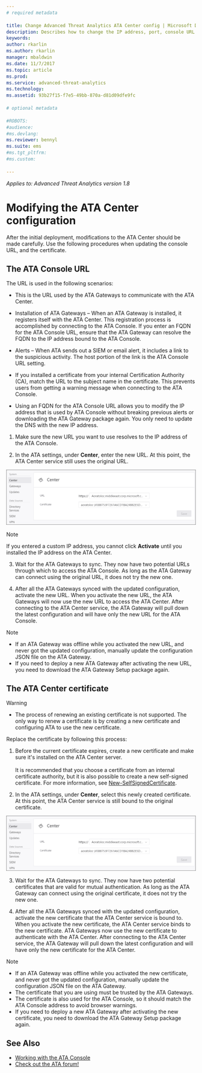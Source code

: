 ```yaml
---
# required metadata

title: Change Advanced Threat Analytics ATA Center config | Microsoft Docs
description: Describes how to change the IP address, port, console URL or certificate of your ATA Center.
keywords:
author: rkarlin
ms.author: rkarlin
manager: mbaldwin
ms.date: 11/7/2017
ms.topic: article
ms.prod:
ms.service: advanced-threat-analytics
ms.technology:
ms.assetid: 93b27f15-f7e5-49bb-870a-d81d09dfe9fc

# optional metadata

#ROBOTS:
#audience:
#ms.devlang:
ms.reviewer: bennyl
ms.suite: ems
#ms.tgt_pltfrm:
#ms.custom:

---
```


*Applies to: Advanced Threat Analytics version 1.8*



# Modifying the ATA Center configuration


After the initial deployment, modifications to the ATA Center should be made carefully. Use the following procedures when updating the console URL, and the certificate.

## The ATA Console URL

The URL is used in the following scenarios:

-   This is the URL used by the ATA Gateways to communicate with the ATA Center.

- Installation of ATA Gateways – When an ATA Gateway is installed, it registers itself with the ATA Center. This registration process is accomplished by connecting to the ATA Console. If you enter an FQDN for the ATA Console URL, ensure that the ATA Gateway can resolve the FQDN to the IP address bound to the ATA Console.

-   Alerts – When ATA sends out a SIEM or email alert, it includes a link to the suspicious activity. The host portion of the link is the ATA Console URL setting.

-   If you installed a certificate from your internal Certification Authority (CA), match the URL to the subject name in the certificate. This prevents users from getting a warning message when connecting to the ATA Console.

-   Using an FQDN for the ATA Console URL allows you to modify the IP address that is used by ATA Console without breaking previous alerts  or downloading the ATA Gateway package again. You only need to update the DNS with the new IP address.

1. Make sure the new URL you want to use resolves to the IP address of the ATA Console.

2. In the ATA settings, under **Center**, enter the new URL. At this point, the ATA Center service still uses the original URL. 

 ![Change ATA configuration](media/change-center-config.png)

  > [!NOTE]
  > If you entered a custom IP address, you cannot click **Activate** until you installed the IP address on the ATA Center.
    
3. Wait for the ATA Gateways to sync. They now have two potential URLs through which to access the ATA Console. As long as the ATA Gateway can connect using the original URL, it does not try the new one.

4. After all the ATA Gateways synced with the updated configuration, activate the new URL. When you activate the new URL, the ATA Gateways will now use the new URL to access the ATA Center. After connecting to the ATA Center service, the ATA Gateway will pull down the latest configuration and will have only the new URL for the ATA Console. 

> [!NOTE]
> -   If an ATA Gateway was offline while you activated the new URL, and never got the updated configuration, manually update the configuration JSON file on the ATA Gateway.
> -   If you need to deploy a new ATA Gateway after activating the new URL, you need to download the ATA Gateway Setup package again.


## The ATA Center certificate

> [!WARNING]
> - The process of renewing an existing certificate is not supported. The only way to renew a certificate is by creating a new certificate and configuring ATA to use the new certificate.


Replace the certificate by following this process:

1. Before the current certificate expires, create a new certificate and make sure it's installed on the ATA Center server. <br></br>It is recommended that you choose a certificate from an internal certificate authority, but it is also possible to create a new self-signed certificate. For more information, see [New-SelfSignedCertificate](https://technet.microsoft.com/itpro/powershell/windows/pkiclient/new-selfsignedcertificate).

2. In the ATA settings, under **Center**, select this newly created certificate. At this point, the ATA Center service is still bound to the original certificate. 

 ![Change ATA configuration](media/change-center-config.png)

3. Wait for the ATA Gateways to sync. They now have two potential certificates that are valid for mutual authentication. As long as the ATA Gateway can connect using the original certificate, it does not try the new one.

4. After all the ATA Gateways synced with the updated configuration, activate the new certificate that the ATA Center service is bound to. When you activate the new certificate, the ATA Center service binds to the new certificate. ATA Gateways now use the new certificate to authenticate with the ATA Center. After connecting to the ATA Center service, the ATA Gateway will pull down the latest configuration and will have only the new certificate for the ATA Center. 

> [!NOTE]
> -   If an ATA Gateway was offline while you activated the new certificate, and never got the updated configuration, manually update the configuration JSON file on the ATA Gateway.
> -   The certificate that you are using must be trusted by the ATA Gateways.
> -   The certificate is also used for the ATA Console, so it should match the ATA Console address to avoid browser warnings.
> -   If you need to deploy a new ATA Gateway after activating the new certificate, you need to download the ATA Gateway Setup package again.



 
## See Also
- [Working with the ATA Console](working-with-ata-console.md)
- [Check out the ATA forum!](https://aka.ms/ata-forum)
